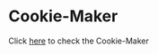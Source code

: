 # Cookie-Maker

Click [here](https://iamshubhamhere.github.io/Cookies-maker/) to check the Cookie-Maker
